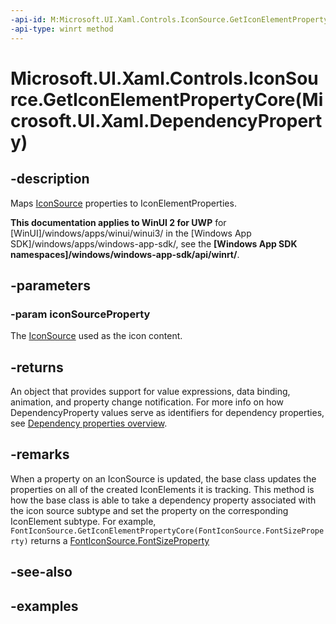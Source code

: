 ```yaml
---
-api-id: M:Microsoft.UI.Xaml.Controls.IconSource.GetIconElementPropertyCore(Microsoft.UI.Xaml.DependencyProperty)
-api-type: winrt method
---
```


# Microsoft.UI.Xaml.Controls.IconSource.GetIconElementPropertyCore(Microsoft.UI.Xaml.DependencyProperty)

<!--
protected virtual Microsoft.UI.Xaml.DependencyProperty GetIconElementPropertyCore (Microsoft.UI.Xaml.DependencyProperty iconSourceProperty);
-->

## -description

Maps [IconSource](iconsource.md) properties to IconElementProperties.

**This documentation applies to WinUI 2 for UWP** for [WinUI]/windows/apps/winui/winui3/ in the [Windows App SDK]/windows/apps/windows-app-sdk/, see the **[Windows App SDK namespaces]/windows/windows-app-sdk/api/winrt/**.

## -parameters

### -param iconSourceProperty

The [IconSource](iconsource.md) used as the icon content.

## -returns

An object that provides support for value expressions, data binding, animation, and property change notification. For more info on how DependencyProperty values serve as identifiers for dependency properties, see [Dependency properties overview](/windows/uwp/xaml-platform/dependency-properties-overview).

## -remarks

When a property on an IconSource is updated, the base class updates the properties on all of the created IconElements it is tracking.  This method is how the base class is able to take a dependency property associated with the icon source subtype and set the property on the corresponding IconElement subtype. For example, `FontIconSource.GetIconElementPropertyCore(FontIconSource.FontSizeProperty)` returns a [FontIconSource.FontSizeProperty](fonticonsource_fontsizeproperty.md)

## -see-also

## -examples

